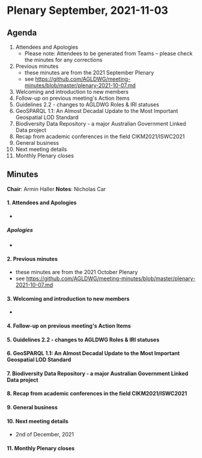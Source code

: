# Plenary September, 2021-11-03

## Agenda

1. Attendees and Apologies
    * Please note: Attendees to be generated from Teams – please check the minutes for any corrections
2. Previous minutes
    * these minutes are from the 2021 September Plenary
    * see https://github.com/AGLDWG/meeting-minutes/blob/master/plenary-2021-10-07.md
3. Welcoming and introduction to new members
4. Follow-up on previous meeting's Action Items
5. Guidelines 2.2 - changes to AGLDWG Roles & IRI statuses
6. GeoSPARQL 1.1: An Almost Decadal Update to the Most Important Geospatial LOD Standard
7. Biodiversity Data Repository - a major Australian Government Linked Data project
8. Recap from academic conferences in the field CIKM2021/ISWC2021
9. General business 
10. Next meeting details
11. Monthly Plenary closes

## Minutes

**Chair**: Armin Haller
**Notes**: Nicholas Car  

#### 1. Attendees and Apologies
* 
##### Apologies
* 
    
#### 2. Previous minutes

* these minutes are from the 2021 October Plenary
* see https://github.com/AGLDWG/meeting-minutes/blob/master/plenary-2021-10-07.md

#### 3. Welcoming and introduction to new members
* 

#### 4. Follow-up on previous meeting's Action Items

#### 5. Guidelines 2.2 - changes to AGLDWG Roles & IRI statuses

#### 6. GeoSPARQL 1.1: An Almost Decadal Update to the Most Important Geospatial LOD Standard

#### 7. Biodiversity Data Repository - a major Australian Government Linked Data project

#### 8. Recap from academic conferences in the field CIKM2021/ISWC2021

#### 9. General business 

#### 10. Next meeting details

* 2nd of December, 2021

#### 11. Monthly Plenary closes
